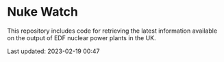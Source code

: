 # Nuke Watch

This repository includes code for retrieving the latest information available on the output of EDF nuclear power plants in the UK.

Last updated: 2023-02-19 00:47